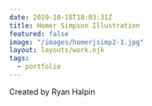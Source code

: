 ```yaml
---
date: 2019-10-18T18:03:31Z
title: Homer Simpson Illustration
featured: false
image: "/images/homerjsimp2-1.jpg"
layout: layouts/work.njk
tags:
  - portfolio
---
```


Created by Ryan Halpin
